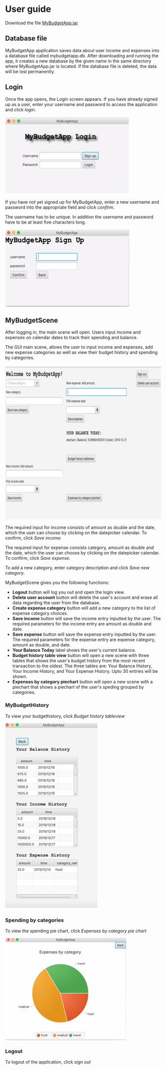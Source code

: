 # User guide

Download the file [MyBudgetApp.jar](https://github.com/sainioan/gitRep/releases)

## Database file

MyBudgetApp application saves data about user income and expenses into a database file called mybudgetapp.db. After downloading and running the app, it creates a new database by the given name in the same directory where MyBudgetApp.jar is located. If the database file is deleted, the data will be lost permanently.

## Login

Once the app opens, the Login screen appears. If you have already signed up as a user, enter your username and password to access the application and click _login_.  

<img src="https://github.com/sainioan/gitRep/blob/master/pictures/MyBudgetAppLogin.png"  width="400" height="250">

If you have not yet signed up for MyBudgetApp, enter a new username and password into the appropriate field and click _confirm_. 

The username has to be unique. In addition the username and password have to be at least five characters long.

<img src="https://github.com/sainioan/gitRep/blob/master/pictures/MyBudgetApp_Sign_up.png" width="400" height="250">

## MyBudgetScene

After logging in, the main scene will open. Users input income and expenses on calendar dates to track their spending and balance.

The GUI main scene, allows the user to input income and expenses, add new expense categories as well as view their budget history and spending by categories. 

<img src="https://github.com/sainioan/gitRep/blob/master/pictures/MyBudgetAppScene.png" width="700" height="500">

The required input for income consists of amount as double and the date, which the user can choose by clicking on the datepicker calendar. To confirm, click  _Save income_.

The required input for expense consists category, amount as double and the date, which the user can choose by clicking on the datepicker calendar. To confirm, click  _Save expense_.

To add a new category, enter category description and click  _Save new category_.

MyBudgetScene gives you the following functions:

- **Logout** button will log you out and open the login view.
- **Delete user account** button will delete the user's account and erase all data regarding the user from the database. 
- **Create expense category** button will add a new category to the list of expense category choices.
- **Save income** button will save the income entry inputted by the user. The required parameters for the income entry are
amount as double and date.
- **Save expense** button will save the expense entry inputted by the user. The required parameters for the expense entry are
expense category, amount as double, and date.
- **Your Balance Today** label shows the user's current balance.
- **Budget history table view** button will open a new scene with three tables that shows the user's budget history from the most recent transaction to the oldest. The three tables are: Your Balance History, Your Income History, and Your Expense History. Upto 30 entries will be shown.
- **Expenses by category piechart** button will open a new scene with a piechart that shows a piechart of the user's speding grouped by categories.

### MyBudgetHistory

To view your budgethistory, click _Budget history tableview_

<img src="https://github.com/sainioan/gitRep/blob/master/pictures/MyBudgetAppBudgetHistory.png" width="300" height="600">

### Spending by categories

To view the spending pie chart, click _Expenses by category pie chart_ 

<img src="https://github.com/sainioan/gitRep/blob/master/pictures/MyBudgetAppPieChartScene.png" width="390" height="330">
	
### Logout	
To logout of the application, click _sign out_

